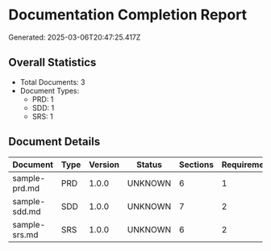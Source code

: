 # Documentation Completion Report

Generated: 2025-03-06T20:47:25.417Z

## Overall Statistics

- Total Documents: 3
- Document Types:
  - PRD: 1
  - SDD: 1
  - SRS: 1

## Document Details

| Document | Type | Version | Status | Sections | Requirements |
|----------|------|---------|--------|----------|-------------|
| sample-prd.md | PRD | 1.0.0 | UNKNOWN | 6 | 1 |
| sample-sdd.md | SDD | 1.0.0 | UNKNOWN | 7 | 2 |
| sample-srs.md | SRS | 1.0.0 | UNKNOWN | 6 | 2 |
